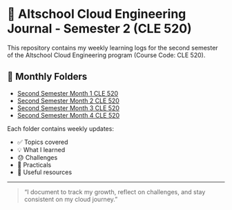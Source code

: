 # 🧠 Altschool Cloud Engineering Journal - Semester 2 (CLE 520)

This repository contains my weekly learning logs for the second semester of the Altschool Cloud Engineering program (Course Code: CLE 520).

## 📆 Monthly Folders

- [Second Semester Month 1 CLE 520](./Second_Semester_Month[1]_CLE_520/)
- [Second Semester Month 2 CLE 520](./Second%20Semester%20Month%202%20CLE%20520/)
- [Second Semester Month 3 CLE 520](./Second%20Semester%20Month%203%20CLE%20520/)
- [Second Semester Month 4 CLE 520](./Second%20Semester%20Month%204%20CLE%20520/)

Each folder contains weekly updates:
- ✅ Topics covered
- 💡 What I learned
- 😓 Challenges
- 🧪 Practicals
- 🔗 Useful resources

---

> “I document to track my growth, reflect on challenges, and stay consistent on my cloud journey.”
